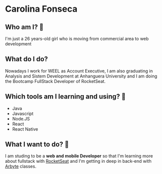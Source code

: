 # Carolina Fonseca

## Who am I? 📝
I'm just a 26 years-old girl who is moving from commercial area to web development

## What do I do?
Nowadays I work for WEEL as Account Executive, I am also graduating in Analysis and Sistem Development at Anhanguera University and I am doing the Bootcamp FullStack Developer of RocketSeat.

## Which tools am I learning and using? :construction_worker:
- Java
- Javascript
- Node.JS
- React
- React Native

## What I want to do? 🚀
I am studing to be a **web and mobile Developer** so that I'm learning more about fullstack with [RocketSeat](https://rocketseat.com.br/ "RocketSeat") and I'm getting in deep in back-end with [Arbyte](https://www.arbyte.com.br/ "Arbyte") classes.
